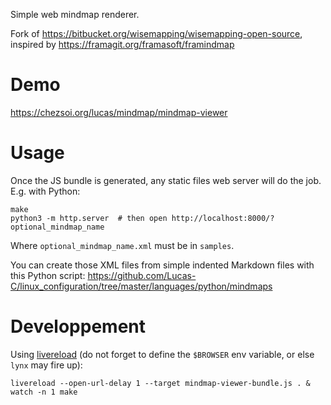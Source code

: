 Simple web mindmap renderer.

Fork of https://bitbucket.org/wisemapping/wisemapping-open-source, inspired by https://framagit.org/framasoft/framindmap


# Demo

https://chezsoi.org/lucas/mindmap/mindmap-viewer


# Usage

Once the JS bundle is generated, any static files web server will do the job.
E.g. with Python:

    make
    python3 -m http.server  # then open http://localhost:8000/?optional_mindmap_name

Where `optional_mindmap_name.xml` must be in `samples`.

You can create those XML files from simple indented Markdown files with this Python script: https://github.com/Lucas-C/linux_configuration/tree/master/languages/python/mindmaps


# Developpement

Using [livereload](https://github.com/lepture/python-livereload) (do not forget to define the `$BROWSER` env variable, or else `lynx` may fire up):

    livereload --open-url-delay 1 --target mindmap-viewer-bundle.js . & watch -n 1 make


<!--
TODO:
- `&solarize_theme`: `ag -Q 'rgb(82,92,97)'`
- expand the mindmap at start
- `Synchronous XMLHttpRequest` warning comes from the way XML mindmaps are loaded in LocalStorageManager.js
- restore unit tests from repo history
-->
